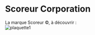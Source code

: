 # Scoreur Corporation
La marque Scoreur ©, à découvrir : <br>
![plaquette1](https://user-images.githubusercontent.com/90606431/170038138-15bc1a30-9e09-4558-b7a2-d3d2540e8fab.png)
